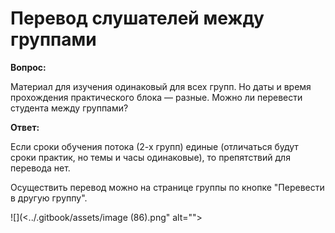# Перевод слушателей между группами

**Вопрос:**

Материал для изучения одинаковый для всех групп. Но даты и время прохождения практического блока — разные. Можно ли перевести студента между группами?

**Ответ:**

Если сроки обучения потока (2-х групп) единые (отличаться будут сроки практик, но темы и часы одинаковые), то препятствий для перевода нет.

Осуществить перевод можно на странице группы по кнопке "Перевести в другую группу".

![](<../.gitbook/assets/image (86).png" alt=""><figcaption></figcaption></figure>
